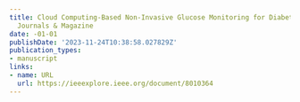 ```yaml
---
title: Cloud Computing-Based Non-Invasive Glucose Monitoring for Diabetic Care - IEEE
  Journals & Magazine
date: -01-01
publishDate: '2023-11-24T10:38:58.027829Z'
publication_types:
- manuscript
links:
- name: URL
  url: https://ieeexplore.ieee.org/document/8010364
---
```

